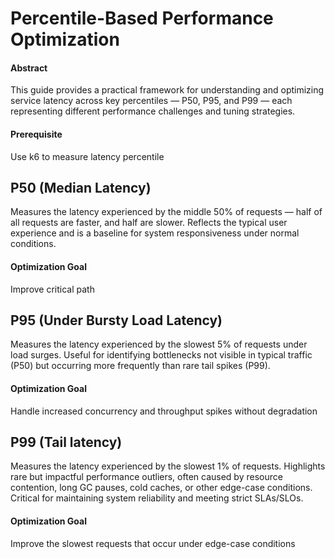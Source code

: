 # Percentile-Based Performance Optimization

#### Abstract
This guide provides a practical framework for understanding and optimizing service latency across key percentiles — P50, P95, and P99 — each representing different performance challenges and tuning strategies.

#### Prerequisite

Use k6 to measure latency percentile

## P50 (Median Latency)

Measures the latency experienced by the middle 50% of requests — half of all requests are faster, and half are slower. Reflects the typical user experience and is a baseline for system responsiveness under normal conditions.

#### Optimization Goal

Improve critical path

## P95 (Under Bursty Load Latency)

Measures the latency experienced by the slowest 5% of requests under load surges. Useful for identifying bottlenecks not visible in typical traffic (P50) but occurring more frequently than rare tail spikes (P99).

#### Optimization Goal
Handle increased concurrency and throughput spikes without degradation

## P99 (Tail latency)

Measures the latency experienced by the slowest 1% of requests. Highlights rare but impactful performance outliers, often caused by resource contention, long GC pauses, cold caches, or other edge-case conditions. Critical for maintaining system reliability and meeting strict SLAs/SLOs.

#### Optimization Goal

Improve the slowest requests that occur under edge-case conditions
